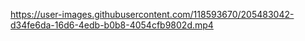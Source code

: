 


https://user-images.githubusercontent.com/118593670/205483042-d34fe6da-16d6-4edb-b0b8-4054cfb9802d.mp4
